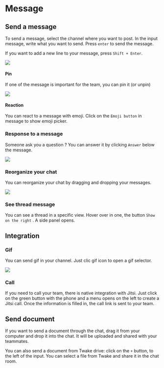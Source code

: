 # Message

## Send a message

To send a message, select the channel where you want to post. In the input message, write what you want to send. Press `enter` to send the message.

If you want to add a new line to your message, press `Shift + Enter`.

![](../../../.gitbook/assets/sendmessage.gif)

#### Pin

If one of the message is important for the team, you can pin it \(or unpin\)

![](../../../.gitbook/assets/pinmessage.gif)

#### Reaction

You can react to a message with emoji. Click on the `Emoji button` in message to show emoji picker.

### Response to a message

Someone ask you a question ? You can answer it by clicking `Answer` below the message.

![](../../../.gitbook/assets/responsemessage.gif)

### Reorganize your chat

You can reorganize your chat by dragging and dropping your messages.

![](../../../.gitbook/assets/d-and-dmessage.gif)

### See thread message

You can see a thread in a specific view. Hover over in one, the button `Show on the right` . A side panel opens.

## Integration

### Gif

You can send gif in your channel. Just clic gif icon to open a gif selector.

![](../../../.gitbook/assets/gif%20%281%29.gif)

### Call

If you need to call your team, there is native integration with Jitsi. Just click on the green button with the phone and a menu opens on the left to create a Jitsi call. Once the information is filled in, the call link is sent to your team.

## Send document

If you want to send a document through the chat, drag it from your computer and drop it into the chat. It will be uploaded and shared with your teammates.

You can also send a document from Twake drive: click on the `+` button, to the left of the input. You can select a file from Twake and share it in the chat room.

